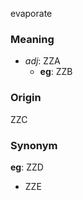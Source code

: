 evaporate
### Meaning
+ _adj_: ZZA
	+ __eg__: ZZB

### Origin

ZZC

### Synonym

__eg__: ZZD

+ ZZE


